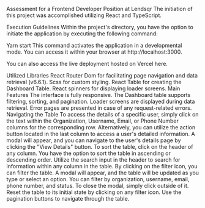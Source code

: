 Assessment for a Frontend Developer Position at Lendsqr
The initiation of this project was accomplished utilizing React and TypeScript.

Execution Guidelines
Within the project's directory, you have the option to initiate the application by executing the following command:

Yarn start
This command activates the application in a developmental mode. You can access it within your browser at http://localhost:3000.

You can also access the live deployment hosted on Vercel here.

Utilized Libraries
React Router Dom for facilitating page navigation and data retrieval (v6.6.1).
Scss for custom styling.
React Table for creating the Dashboard Table.
React spinners for displaying loader screens.
Main Features
The interface is fully responsive.
The Dashboard table supports filtering, sorting, and pagination.
Loader screens are displayed during data retrieval.
Error pages are presented in case of any request-related errors.
Navigating the Table
To access the details of a specific user, simply click on the text within the Organization, Username, Email, or Phone Number columns for the corresponding row.
Alternatively, you can utilize the action button located in the last column to access a user's detailed information. A modal will appear, and you can navigate to the user's details page by clicking the "View Details" button.
To sort the table, click on the header of any column. You have the option to sort the table in ascending or descending order.
Utilize the search input in the header to search for information within any column in the table.
By clicking on the filter icon, you can filter the table. A modal will appear, and the table will be updated as you type or select an option. You can filter by organization, username, email, phone number, and status.
To close the modal, simply click outside of it.
Reset the table to its initial state by clicking on any filter icon.
Use the pagination buttons to navigate through the table.